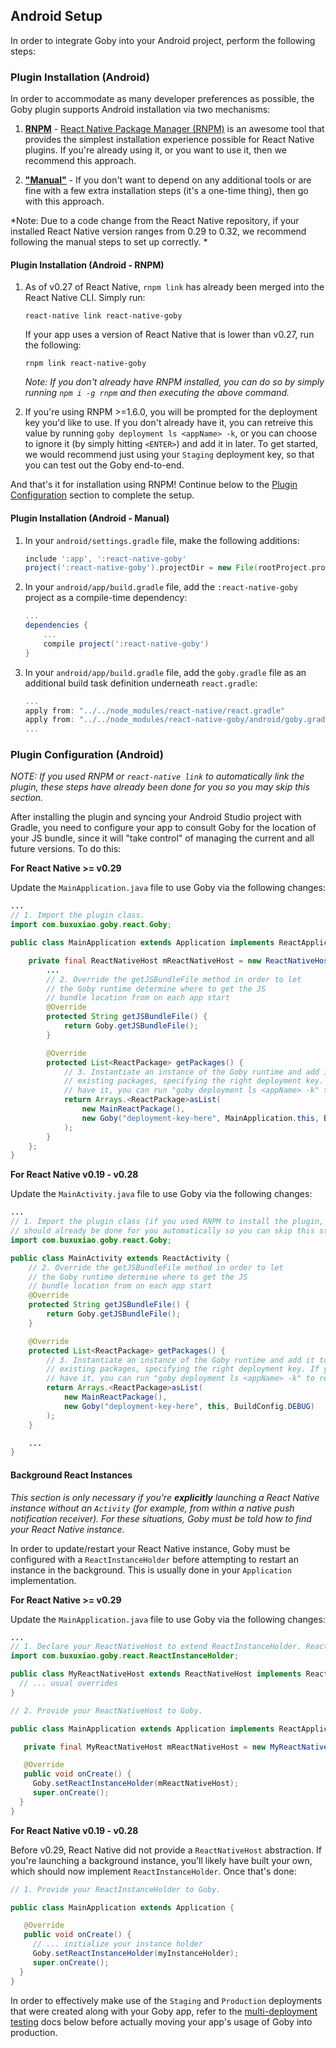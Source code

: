 ## Android Setup

In order to integrate Goby into your Android project, perform the following steps:

### Plugin Installation (Android)

In order to accommodate as many developer preferences as possible, the Goby plugin supports Android installation via two mechanisms:

1. [**RNPM**](#plugin-installation-android---rnpm) - [React Native Package Manager (RNPM)](https://github.com/rnpm/rnpm) is an awesome tool that provides the simplest installation experience possible for React Native plugins. If you're already using it, or you want to use it, then we recommend this approach.

2. [**"Manual"**](#plugin-installation-android---manual) - If you don't want to depend on any additional tools or are fine with a few extra installation steps (it's a one-time thing), then go with this approach.

*Note: Due to a code change from the React Native repository, if your installed React Native version ranges from 0.29 to 0.32, we recommend following the manual steps to set up correctly. *

#### Plugin Installation (Android - RNPM)

1. As of v0.27 of React Native, `rnpm link` has already been merged into the React Native CLI. Simply run:
    ```
    react-native link react-native-goby
    ```

    If your app uses a version of React Native that is lower than v0.27, run the following:
    ```
    rnpm link react-native-goby
    ```

    *Note: If you don't already have RNPM installed, you can do so by simply running `npm i -g rnpm` and then executing the above command.*

2. If you're using RNPM >=1.6.0, you will be prompted for the deployment key you'd like to use. If you don't already have it, you can retreive this value by running `goby deployment ls <appName> -k`, or you can choose to ignore it (by simply hitting `<ENTER>`) and add it in later. To get started, we would recommend just using your `Staging` deployment key, so that you can test out the Goby end-to-end.

And that's it for installation using RNPM! Continue below to the [Plugin Configuration](#plugin-configuration-android) section to complete the setup.

#### Plugin Installation (Android - Manual)

1. In your `android/settings.gradle` file, make the following additions:

    ```gradle
    include ':app', ':react-native-goby'
    project(':react-native-goby').projectDir = new File(rootProject.projectDir, '../node_modules/react-native-goby/android/app')
    ```

2. In your `android/app/build.gradle` file, add the `:react-native-goby` project as a compile-time dependency:

    ```gradle
    ...
    dependencies {
        ...
        compile project(':react-native-goby')
    }
    ```

3. In your `android/app/build.gradle` file, add the `goby.gradle` file as an additional build task definition underneath `react.gradle`:

    ```gradle
    ...
    apply from: "../../node_modules/react-native/react.gradle"
    apply from: "../../node_modules/react-native-goby/android/goby.gradle"
    ...
    ```

### Plugin Configuration (Android)

*NOTE: If you used RNPM or `react-native link` to automatically link the plugin, these steps have already been done for you so you may skip this section.*

After installing the plugin and syncing your Android Studio project with Gradle, you need to configure your app to consult Goby for the location of your JS bundle, since it will "take control" of managing the current and all future versions. To do this:

**For React Native >= v0.29**

Update the `MainApplication.java` file to use Goby via the following changes:

```java
...
// 1. Import the plugin class.
import com.buxuxiao.goby.react.Goby;

public class MainApplication extends Application implements ReactApplication {

    private final ReactNativeHost mReactNativeHost = new ReactNativeHost(this) {
        ...
        // 2. Override the getJSBundleFile method in order to let
        // the Goby runtime determine where to get the JS
        // bundle location from on each app start
        @Override
        protected String getJSBundleFile() {
            return Goby.getJSBundleFile();
        }

        @Override
        protected List<ReactPackage> getPackages() {
            // 3. Instantiate an instance of the Goby runtime and add it to the list of
            // existing packages, specifying the right deployment key. If you don't already
            // have it, you can run "goby deployment ls <appName> -k" to retrieve your key.
            return Arrays.<ReactPackage>asList(
                new MainReactPackage(),
                new Goby("deployment-key-here", MainApplication.this, BuildConfig.DEBUG)
            );
        }
    };
}
```

**For React Native v0.19 - v0.28**

Update the `MainActivity.java` file to use Goby via the following changes:

```java
...
// 1. Import the plugin class (if you used RNPM to install the plugin, this
// should already be done for you automatically so you can skip this step).
import com.buxuxiao.goby.react.Goby;

public class MainActivity extends ReactActivity {
    // 2. Override the getJSBundleFile method in order to let
    // the Goby runtime determine where to get the JS
    // bundle location from on each app start
    @Override
    protected String getJSBundleFile() {
        return Goby.getJSBundleFile();
    }

    @Override
    protected List<ReactPackage> getPackages() {
        // 3. Instantiate an instance of the Goby runtime and add it to the list of
        // existing packages, specifying the right deployment key. If you don't already
        // have it, you can run "goby deployment ls <appName> -k" to retrieve your key.
        return Arrays.<ReactPackage>asList(
            new MainReactPackage(),
            new Goby("deployment-key-here", this, BuildConfig.DEBUG)
        );
    }

    ...
}
```

#### Background React Instances

*This section is only necessary if you're <b>explicitly</b> launching a React Native instance without an `Activity` (for example, from within a native push notification receiver). For these situations, Goby must be told how to find your React Native instance.*

In order to update/restart your React Native instance, Goby must be configured with a `ReactInstanceHolder` before attempting to restart an instance in the background. This is usually done in your `Application` implementation.

**For React Native >= v0.29**

Update the `MainApplication.java` file to use Goby via the following changes:

```java
...
// 1. Declare your ReactNativeHost to extend ReactInstanceHolder. ReactInstanceHolder is a subset of ReactNativeHost, so no additional implementation is needed.
import com.buxuxiao.goby.react.ReactInstanceHolder;

public class MyReactNativeHost extends ReactNativeHost implements ReactInstanceHolder {
  // ... usual overrides
}

// 2. Provide your ReactNativeHost to Goby.

public class MainApplication extends Application implements ReactApplication {

   private final MyReactNativeHost mReactNativeHost = new MyReactNativeHost(this);

   @Override
   public void onCreate() {
     Goby.setReactInstanceHolder(mReactNativeHost);
     super.onCreate();
  }
}
```

**For React Native v0.19 - v0.28**

Before v0.29, React Native did not provide a `ReactNativeHost` abstraction. If you're launching a background instance, you'll likely have built your own, which should now implement `ReactInstanceHolder`. Once that's done:

```java
// 1. Provide your ReactInstanceHolder to Goby.

public class MainApplication extends Application {

   @Override
   public void onCreate() {
     // ... initialize your instance holder
     Goby.setReactInstanceHolder(myInstanceHolder);
     super.onCreate();
  }
}
```

In order to effectively make use of the `Staging` and `Production` deployments that were created along with your Goby app, refer to the [multi-deployment testing](../README.md#multi-deployment-testing) docs below before actually moving your app's usage of Goby into production.
